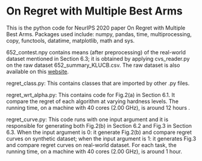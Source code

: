 # On Regret with Multiple Best Arms
This is the python code for NeurIPS 2020 paper On Regret with Multiple Best Arms. Packages  used include: numpy, pandas, time, multiprocessing, copy, functools, datatime, matplotlib, math and sys. 

652_contest.npy contains means (after preprocessing) of the real-world dataset mentioned in Section 6.3; it is obtained by applying cvs_reader.py on the raw dataset 652_summary_KLUCB.csv. The raw dataset is also available on this [website](https://nextml.github.io/caption-contest-data).

regret_class.py: This contains classes that are imported by other .py files.

regret_wrt_alpha.py: This contains code for Fig.2(a) in Section 6.1. It compare the regret of each algorithm at varying hardness levels. The running time, on a machine with 40 cores (2.00 GHz), is around 12 hours .

regret_curve.py: This code runs with one input argument and it is responsible for generating both Fig.2(b) in Section 6.2 and Fig.3 in Section 6.3. When the input argument is 0: it generate Fig.2(b) and compare regret curves on synthetic dataset; when the input argument is 1: it generates Fig.3 and compare regret curves on real-world dataset. For each task, the running time, on a machine with 40 cores (2.00 GHz), is around 1 hour.

